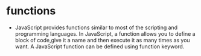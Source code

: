 # functions
* JavaScript provides functions similar to most of the scripting and programming languages.
  In JavaScript, a function allows you to define a block of code,give it a name and then execute it as many times as you want.
  A JavaScript function can be defined using function keyword.
